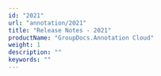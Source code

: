 ```yaml
---
id: "2021"
url: "annotation/2021"
title: "Release Notes - 2021"
productName: "GroupDocs.Annotation Cloud"
weight: 1
description: ""
keywords: ""
---
```


